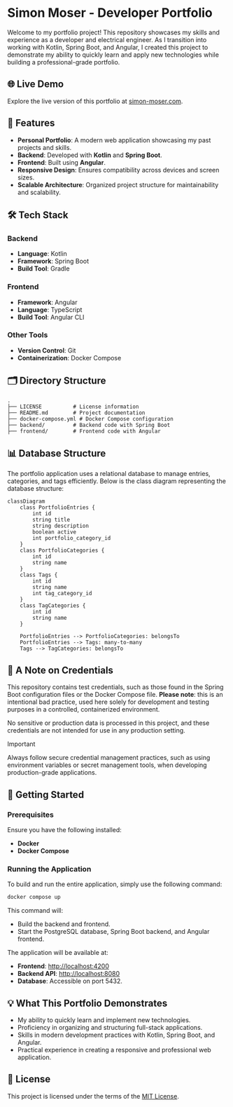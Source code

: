 # Simon Moser - Developer Portfolio

Welcome to my portfolio project! This repository showcases my skills and experience as a developer and electrical engineer. As I transition into working with Kotlin, Spring Boot, and Angular, I created this project to demonstrate my ability to quickly learn and apply new technologies while building a professional-grade portfolio.

## 🌐 Live Demo

Explore the live version of this portfolio at [simon-moser.com](https://simon-moser.com).

## 🚀 Features

- **Personal Portfolio**: A modern web application showcasing my past projects and skills.
- **Backend**: Developed with **Kotlin** and **Spring Boot**.
- **Frontend**: Built using **Angular**.
- **Responsive Design**: Ensures compatibility across devices and screen sizes.
- **Scalable Architecture**: Organized project structure for maintainability and scalability.

## 🛠️ Tech Stack

### Backend
- **Language**: Kotlin
- **Framework**: Spring Boot
- **Build Tool**: Gradle

### Frontend
- **Framework**: Angular
- **Language**: TypeScript
- **Build Tool**: Angular CLI

### Other Tools
- **Version Control**: Git
- **Containerization**: Docker Compose

## 🗂️ Directory Structure

```
.
├── LICENSE          # License information
├── README.md        # Project documentation
├── docker-compose.yml # Docker Compose configuration
├── backend/         # Backend code with Spring Boot
├── frontend/        # Frontend code with Angular
```

## 📊 Database Structure

The portfolio application uses a relational database to manage entries, categories, and tags efficiently. Below is the
class diagram representing the database structure:

```mermaid
classDiagram
    class PortfolioEntries {
        int id
        string title
        string description
        boolean active
        int portfolio_category_id
    }
    class PortfolioCategories {
        int id
        string name
    }
    class Tags {
        int id
        string name
        int tag_category_id
    }
    class TagCategories {
        int id
        string name
    }

    PortfolioEntries --> PortfolioCategories: belongsTo
    PortfolioEntries --> Tags: many-to-many
    Tags --> TagCategories: belongsTo
```

## 🔑 A Note on Credentials

This repository contains test credentials, such as those found in the Spring Boot configuration files or the Docker Compose file. **Please note**: this is an intentional bad practice, used here solely for development and testing purposes in a controlled, containerized environment.

No sensitive or production data is processed in this project, and these credentials are not intended for use in any production setting.

> [!IMPORTANT]
> Always follow secure credential management practices, such as using environment variables or secret management tools, when developing production-grade applications.

## 🚀 Getting Started

### Prerequisites

Ensure you have the following installed:

- **Docker**
- **Docker Compose**

### Running the Application

To build and run the entire application, simply use the following command:

```bash
docker compose up
```

This command will:

- Build the backend and frontend.
- Start the PostgreSQL database, Spring Boot backend, and Angular frontend.

The application will be available at:

- **Frontend**: [http://localhost:4200](http://localhost:4200)
- **Backend API**: [http://localhost:8080](http://localhost:8080)
- **Database**: Accessible on port 5432.

## 💡 What This Portfolio Demonstrates

- My ability to quickly learn and implement new technologies.
- Proficiency in organizing and structuring full-stack applications.
- Skills in modern development practices with Kotlin, Spring Boot, and Angular.
- Practical experience in creating a responsive and professional web application.

## 📄 License

This project is licensed under the terms of the [MIT License](./LICENSE).

